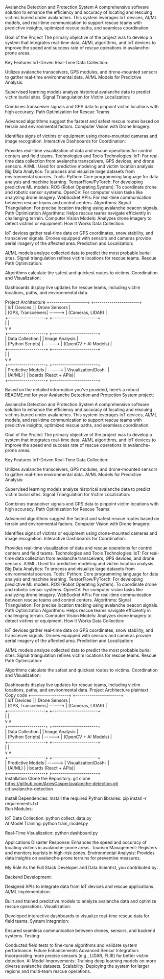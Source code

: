Avalanche Detection and Protection System
A comprehensive software solution to enhance the efficiency and accuracy of locating and rescuing victims buried under avalanches. This system leverages IoT devices, AI/ML models, and real-time communication to support rescue teams with predictive insights, optimized rescue paths, and seamless coordination.

Goal of the Project
The primary objective of the project was to develop a system that integrates real-time data, AI/ML algorithms, and IoT devices to improve the speed and success rate of rescue operations in avalanche-prone areas.

Key Features
IoT-Driven Real-Time Data Collection:

Utilizes avalanche transceivers, GPS modules, and drone-mounted sensors to gather real-time environmental data.
AI/ML Models for Predictive Analysis:

Supervised learning models analyze historical avalanche data to predict victim burial sites.
Signal Triangulation for Victim Localization:

Combines transceiver signals and GPS data to pinpoint victim locations with high accuracy.
Path Optimization for Rescue Teams:

Advanced algorithms suggest the fastest and safest rescue routes based on terrain and environmental factors.
Computer Vision with Drone Imagery:

Identifies signs of victims or equipment using drone-mounted cameras and image recognition.
Interactive Dashboards for Coordination:

Provides real-time visualization of data and rescue operations for control centers and field teams.
Technologies and Tools
Technologies:
IoT: For real-time data collection from avalanche transceivers, GPS devices, and drone sensors.
AI/ML: Used for predictive modeling and victim location analysis.
Big Data Analytics: To process and visualize large datasets from environmental sources.
Tools:
Python: Core programming language for data analysis and machine learning.
TensorFlow/PyTorch: For developing predictive ML models.
ROS (Robot Operating System): To coordinate drone and robotic sensor systems.
OpenCV: For computer vision tasks like analyzing drone imagery.
WebSocket APIs: For real-time communication between rescue teams and control centers.
Algorithms:
Signal Triangulation: For precise location tracking using avalanche beacon signals.
Path Optimization Algorithms: Helps rescue teams navigate efficiently in challenging terrain.
Computer Vision Models: Analyzes drone imagery to detect victims or equipment.
How It Works
Data Collection:

IoT devices gather real-time data on GPS coordinates, snow stability, and transceiver signals.
Drones equipped with sensors and cameras provide aerial imagery of the affected area.
Prediction and Localization:

AI/ML models analyze collected data to predict the most probable burial sites.
Signal triangulation refines victim locations for rescue teams.
Rescue Path Optimization:

Algorithms calculate the safest and quickest routes to victims.
Coordination and Visualization:

Dashboards display live updates for rescue teams, including victim locations, paths, and environmental data.


Project Architecture
+-------------------+         +-----------------------+  
| IoT Devices       |         | Drone Sensors        |  
| (GPS, Transceivers| ----->  | (Cameras, LIDAR)     |  
+-------------------+         +-----------------------+  
           |                               |  
           v                               v  
+-------------------+         +-----------------------+  
| Data Collection   |         | Image Analysis       |  
| (Python Scripts)  | ----->  | (OpenCV + AI Models) |  
+-------------------+         +-----------------------+  
           |                               |  
           v                               v  
+-------------------+         +-----------------------+  
| Predictive Models | ----->  | Visualization/Dash-  |  
| (AI/ML)           |         | boards (React + APIs)|  
+-------------------+         +-----------------------+  



Based on the detailed information you’ve provided, here’s a robust README.md for your Avalanche Detection and Protection System project:

Avalanche Detection and Protection System
A comprehensive software solution to enhance the efficiency and accuracy of locating and rescuing victims buried under avalanches. This system leverages IoT devices, AI/ML models, and real-time communication to support rescue teams with predictive insights, optimized rescue paths, and seamless coordination.

Goal of the Project
The primary objective of the project was to develop a system that integrates real-time data, AI/ML algorithms, and IoT devices to improve the speed and success rate of rescue operations in avalanche-prone areas.

Key Features
IoT-Driven Real-Time Data Collection:

Utilizes avalanche transceivers, GPS modules, and drone-mounted sensors to gather real-time environmental data.
AI/ML Models for Predictive Analysis:

Supervised learning models analyze historical avalanche data to predict victim burial sites.
Signal Triangulation for Victim Localization:

Combines transceiver signals and GPS data to pinpoint victim locations with high accuracy.
Path Optimization for Rescue Teams:

Advanced algorithms suggest the fastest and safest rescue routes based on terrain and environmental factors.
Computer Vision with Drone Imagery:

Identifies signs of victims or equipment using drone-mounted cameras and image recognition.
Interactive Dashboards for Coordination:

Provides real-time visualization of data and rescue operations for control centers and field teams.
Technologies and Tools
Technologies:
IoT: For real-time data collection from avalanche transceivers, GPS devices, and drone sensors.
AI/ML: Used for predictive modeling and victim location analysis.
Big Data Analytics: To process and visualize large datasets from environmental sources.
Tools:
Python: Core programming language for data analysis and machine learning.
TensorFlow/PyTorch: For developing predictive ML models.
ROS (Robot Operating System): To coordinate drone and robotic sensor systems.
OpenCV: For computer vision tasks like analyzing drone imagery.
WebSocket APIs: For real-time communication between rescue teams and control centers.
Algorithms:
Signal Triangulation: For precise location tracking using avalanche beacon signals.
Path Optimization Algorithms: Helps rescue teams navigate efficiently in challenging terrain.
Computer Vision Models: Analyzes drone imagery to detect victims or equipment.
How It Works
Data Collection:

IoT devices gather real-time data on GPS coordinates, snow stability, and transceiver signals.
Drones equipped with sensors and cameras provide aerial imagery of the affected area.
Prediction and Localization:

AI/ML models analyze collected data to predict the most probable burial sites.
Signal triangulation refines victim locations for rescue teams.
Rescue Path Optimization:

Algorithms calculate the safest and quickest routes to victims.
Coordination and Visualization:

Dashboards display live updates for rescue teams, including victim locations, paths, and environmental data.
Project Architecture
plaintext
Copy code
+-------------------+         +-----------------------+  
| IoT Devices       |         | Drone Sensors        |  
| (GPS, Transceivers| ----->  | (Cameras, LIDAR)     |  
+-------------------+         +-----------------------+  
           |                               |  
           v                               v  
+-------------------+         +-----------------------+  
| Data Collection   |         | Image Analysis       |  
| (Python Scripts)  | ----->  | (OpenCV + AI Models) |  
+-------------------+         +-----------------------+  
           |                               |  
           v                               v  
+-------------------+         +-----------------------+  
| Predictive Models | ----->  | Visualization/Dash-  |  
| (AI/ML)           |         | boards (React + APIs)|  
+-------------------+         +-----------------------+  
Installation
Clone the Repository:
git clone https://github.com/AriesCasper/avalanche-detection.git  
cd avalanche-detection  

Install Dependencies:
Install the required Python libraries:
pip install -r requirements.txt  
Run Modules:

IoT Data Collection:
python collect_data.py  
AI Model Training:
python train_model.py  

Real-Time Visualization:
python dashboard.py  

Applications
Disaster Response:
Enhances the speed and accuracy of locating victims in avalanche-prone areas.
Tourism Management:
Registers and monitors tourists in high-risk zones.
Environmental Analysis:
Provides data insights on avalanche-prone terrains for preventive measures.

My Role
As the Full Stack Developer and Data Scientist, you contributed by:

Backend Development:

Designed APIs to integrate data from IoT devices and rescue applications.
AI/ML Implementation:

Built and trained predictive models to analyze avalanche data and optimize rescue operations.
Visualization:

Developed interactive dashboards to visualize real-time rescue data for field teams.
System Integration:

Ensured seamless communication between drones, sensors, and backend systems.
Testing:

Conducted field tests to fine-tune algorithms and validate system performance.
Future Enhancements
Advanced Sensor Integration:
Incorporating more precise sensors (e.g., LIDAR, FLIR) for better victim detection.
AI Model Improvements:
Training deep learning models on more diverse avalanche datasets.
Scalability:
Deploying the system for larger regions and multi-team rescue operations.

